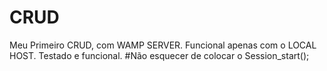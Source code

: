 # CRUD
Meu Primeiro CRUD, com WAMP SERVER. Funcional apenas com o LOCAL HOST. Testado e funcional.
#Não esquecer de colocar o Session_start();
